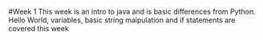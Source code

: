#Week 1
This week is an intro to java and is basic differences from Python.
Hello World, variables, basic string maipulation and if statements are covered this week
